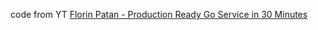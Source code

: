 code from YT [Florin Patan - Production Ready Go Service in 30 Minutes
](https://www.youtube.com/watch?v=wxkEQxvxs3w)
